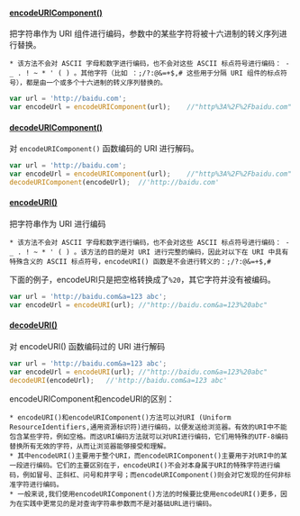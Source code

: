 #### [encodeURIComponent()](https://developer.mozilla.org/en-US/docs/Web/JavaScript/Reference/Global_Objects/encodeURIComponent)

把字符串作为 URI 组件进行编码，参数中的某些字符将被十六进制的转义序列进行替换。

    * 该方法不会对 ASCII 字母和数字进行编码，也不会对这些 ASCII 标点符号进行编码： - _ . ! ~ * ' ( ) 。其他字符（比如 ：;/?:@&=+$,# 这些用于分隔 URI 组件的标点符号），都是由一个或多个十六进制的转义序列替换的。

```javascript
var url = 'http://baidu.com';
var encodeUrl = encodeURIComponent(url);    //"http%3A%2F%2Fbaidu.com"
```

#### [decodeURIComponent()](https://developer.mozilla.org/en-US/docs/Web/JavaScript/Reference/Global_Objects/decodeURIComponent)

对 `encodeURIComponent()` 函数编码的 URI 进行解码。

```javascript
var url = 'http://baidu.com';
var encodeUrl = encodeURIComponent(url);    //"http%3A%2F%2Fbaidu.com"
decodeURIComponent(encodeUrl);  //'http://baidu.com'
```

#### [encodeURI()](https://developer.mozilla.org/en-US/docs/Web/JavaScript/Reference/Global_Objects/encodeURI)

把字符串作为 URI 进行编码

    * 该方法不会对 ASCII 字母和数字进行编码，也不会对这些 ASCII 标点符号进行编码： - _ . ! ~ * ' ( ) 。该方法的目的是对 URI 进行完整的编码，因此对以下在 URI 中具有特殊含义的 ASCII 标点符号，encodeURI() 函数是不会进行转义的：;/?:@&=+$,#

下面的例子，encodeURI只是把空格转换成了`%20`，其它字符并没有被编码。

```javascript
var url = 'http://baidu.com&a=123 abc';
var encodeUrl = encodeURI(url); //"http://baidu.com&a=123%20abc"
```

#### [decodeURI()](https://developer.mozilla.org/en-US/docs/Web/JavaScript/Reference/Global_Objects/decodeURI)

对 encodeURI() 函数编码过的 URI 进行解码

```javascript
var url = 'http://baidu.com&a=123 abc';
var encodeUrl = encodeURI(url); //"http://baidu.com&a=123%20abc"
decodeURI(encodeUrl);   //'http://baidu.com&a=123 abc'
```

encodeURIComponent和encodeURI的区别：

    * encodeURI()和encodeURIComponent()方法可以对URI (Uniform ResourceIdentifiers,通用资源标识符)进行编码，以便发送给浏览器。有效的URI中不能包含某些字符，例如空格。而这URI编码方法就可以对URI进行编码，它们用特殊的UTF-8编码替换所有无效的字符，从而让浏览器能够接受和理解。
    * 其中encodeURI()主要用于整个URI，而encodeURIComponent()主要用于对URI中的某一段进行编码。它们的主要区别在于，encodeURI()不会对本身属于URI的特殊字符进行编码，例如冒号、正斜杠、问号和井字号；而encodeURIComponent()则会对它发现的任何非标准字符进行编码。
    * 一般来说,我们使用encodeURIComponent()方法的时候要比使用encodeURI()更多，因为在实践中更常见的是对查询字符串参数而不是对基础URL进行编码。
